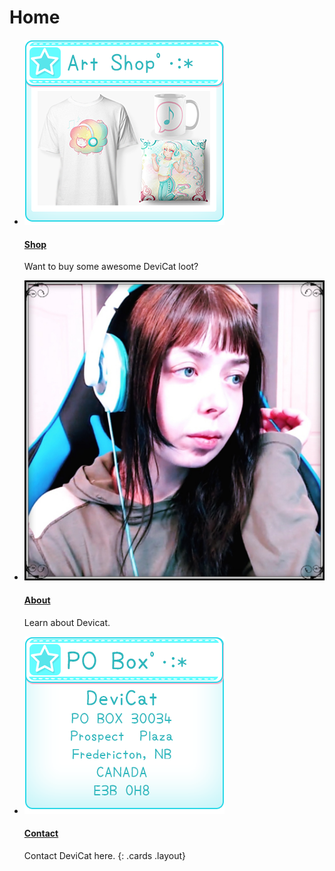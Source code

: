 # Home

* [![Shop](img/artshop_panel.png)](https://www.redbubble.com/people/devicatoutlet/shop/)

  #### [Shop](https://www.redbubble.com/people/devicatoutlet/shop/)

  Want to buy some awesome DeviCat loot?

* [![About](img/aboutdevicat.png)](about)

  #### [About](about)

  Learn about Devicat.

* [![Contact](img/pobox_panel.png)](contact)

  #### [Contact](contact)

  Contact DeviCat here.
{: .cards .layout}
